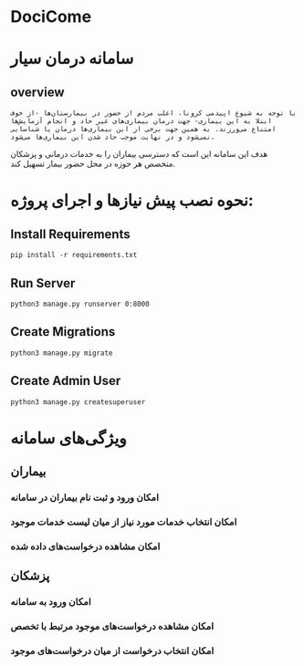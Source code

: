 # DociCome

# سامانه درمان سیار

## overview    
    با توجه به شیوع اپیدمی کرونا، اغلب مردم از حضور در بیمارستان‌ها -از خوف ابتلا به این بیماری- جهت درمان بیماری‌های غیر حاد و انجام آزمایش‌ها امتناع می‌ورزند. به همین جهت برخی از این بیماری‌ها درمان یا شناسایی نمی‌شود و در نهایت موجب حاد شدن این بیماری‌ها می‌شود.
هدف این سامانه این است که دسترسی بیماران را به خدمات درمانی و پزشکان متخصص هر حوزه در محل حضور بیمار تسهیل کند.

# نحوه نصب پیش نیاز‌ها و اجرای پروژه:

## Install Requirements
    pip install -r requirements.txt 

## Run Server
    python3 manage.py runserver 0:8000

## Create Migrations
    python3 manage.py migrate

## Create Admin User
    python3 manage.py createsuperuser


# ویژگی‌های سامانه

## بیماران

### امکان ورود و ثبت نام بیماران در سامانه

### امکان انتخاب خدمات مورد نیاز از میان لیست خدمات موجود

### امکان مشاهده درخواست‌های داده شده

## پزشکان

### امکان ورود به سامانه 

### امکان مشاهده درخواست‌های موجود مرتبط با تخصص

### امکان انتخاب درخواست از میان درخواست‌های موجود
